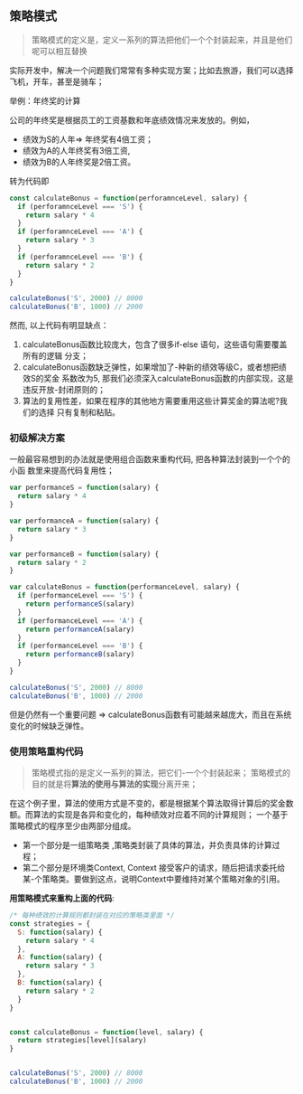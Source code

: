 

## 策略模式

> 策略模式的定义是，定义一系列的算法把他们一个个封装起来，并且是他们呢可以相互替换

实际开发中，解决一个问题我们常常有多种实现方案；比如去旅游，我们可以选择 飞机，开车，甚至是骑车；

举例：年终奖的计算

公司的年终奖是根据员工的工资基数和年底绩效情况来发放的。例如，
- 绩效为S的人年=> 年终奖有4倍工资；
- 绩效为A的人年终奖有3倍工资,
- 绩效为B的人年终奖是2倍工资。

转为代码即

```js
const calculateBonus = function(perforamnceLevel, salary) {
  if (perforamnceLevel === 'S') {
    return salary * 4
  }
  if (perforamnceLevel === 'A') {
    return salary * 3
  }
  if (perforamnceLevel === 'B') {
    return salary * 2
  }
}

calculateBonus('S', 2000) // 8000
calculateBonus('B', 1000) // 2000
```

然而, 以上代码有明显缺点：

1. calculateBonus函数比较庞大，包含了很多if-else 语句，这些语句需要覆盖所有的逻辑
分支；
2. calculateBonus函数缺乏弹性，如果增加了-种新的绩效等级C，或者想把绩效S的奖金
系数改为5, 那我们必须深入calculateBonus函数的内部实现，这是违反开放-封闭原则的；
3. 算法的复用性差，如果在程序的其他地方需要重用这些计算奖金的算法呢?我们的选择
只有复制和粘贴。




### 初级解决方案


一般最容易想到的办法就是使用组合函数来重构代码, 把各种算法封装到一个个的小函
数里来提高代码复用性；

```js
var performanceS = function(salary) {
  return salary * 4
}

var performanceA = function(salary) {
  return salary * 3
}

var performanceB = function(salary) {
  return salary * 2
}

var calculateBonus = function(performanceLevel, salary) {
  if (performanceLevel === 'S') {
    return performanceS(salary)
  }
  if (performanceLevel === 'A') {
    return performanceA(salary)
  }
  if (performanceLevel === 'B') {
    return performanceB(salary)
  }
}

calculateBonus('S', 2000) // 8000
calculateBonus('B', 1000) // 2000

```


但是仍然有一个重要问题 => calculateBonus函数有可能越来越庞大，而且在系统变化的时候缺乏弹性。




### 使用策略重构代码

> 策略模式指的是定义一系列的算法，把它们-一个个封装起来；
> 策略模式的目的就是将**算法的使用与算法的实现**分离开来；

在这个例子里，算法的使用方式是不变的，都是根据某个算法取得计算后的奖金数额。而算法的实现是各异和变化的，每种绩效对应着不同的计算规则；
一个基于策略模式的程序至少由两部分组成。
- 第一个部分是一组策略类 ,策略类封装了具体的算法，并负责具体的计算过程；
- 第二个部分是环境类Context, Context 接受客户的请求，随后把请求委托给某-个策略类。要做到这点，说明Context中要维持对某个策略对象的引用。


**用策略模式来重构上面的代码**:


```js
/* 每种绩效的计算规则都封装在对应的策略类里面 */
const strategies = {
  S: function(salary) {
    return salary * 4
  },
  A: function(salary) {
    return salary * 3
  },
  B: function(salary) {
    return salary * 2
  }
}


const calculateBonus = function(level, salary) {
  return strategies[level](salary)
}


calculateBonus('S', 2000) // 8000
calculateBonus('B', 1000) // 2000

```
